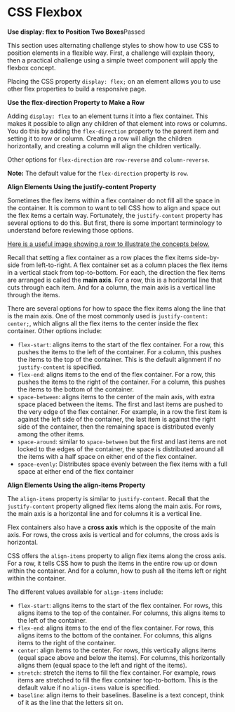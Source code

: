 # CSS Flexbox

**Use display: flex to Position Two Boxes**Passed

This section uses alternating challenge styles to show how to use CSS to position elements in a flexible way. First, a challenge will explain theory, then a practical challenge using a simple tweet component will apply the flexbox concept.

Placing the CSS property `display: flex;` on an element allows you to use other flex properties to build a responsive page.

**Use the flex-direction Property to Make a Row**

Adding `display: flex` to an element turns it into a flex container. This makes it possible to align any children of that element into rows or columns. You do this by adding the `flex-direction` property to the parent item and setting it to row or column. Creating a row will align the children horizontally, and creating a column will align the children vertically.

Other options for `flex-direction` are `row-reverse` and `column-reverse`.

**Note:** The default value for the `flex-direction` property is `row`.



**Align Elements Using the justify-content Property**

Sometimes the flex items within a flex container do not fill all the space in the container. It is common to want to tell CSS how to align and space out the flex items a certain way. Fortunately, the `justify-content` property has several options to do this. But first, there is some important terminology to understand before reviewing those options.

[Here is a useful image showing a row to illustrate the concepts below.](https://www.w3.org/TR/css-flexbox-1/images/flex-direction-terms.svg)

Recall that setting a flex container as a row places the flex items side-by-side from left-to-right. A flex container set as a column places the flex items in a vertical stack from top-to-bottom. For each, the direction the flex items are arranged is called the **main axis**. For a row, this is a horizontal line that cuts through each item. And for a column, the main axis is a vertical line through the items.

There are several options for how to space the flex items along the line that is the main axis. One of the most commonly used is `justify-content: center;`, which aligns all the flex items to the center inside the flex container. Other options include:

* `flex-start`: aligns items to the start of the flex container. For a row, this pushes the items to the left of the container. For a column, this pushes the items to the top of the container. This is the default alignment if no `justify-content` is specified.
* `flex-end`: aligns items to the end of the flex container. For a row, this pushes the items to the right of the container. For a column, this pushes the items to the bottom of the container.
* `space-between`: aligns items to the center of the main axis, with extra space placed between the items. The first and last items are pushed to the very edge of the flex container. For example, in a row the first item is against the left side of the container, the last item is against the right side of the container, then the remaining space is distributed evenly among the other items.
* `space-around`: similar to `space-between` but the first and last items are not locked to the edges of the container, the space is distributed around all the items with a half space on either end of the flex container.
* `space-evenly`: Distributes space evenly between the flex items with a full space at either end of the flex container



**Align Elements Using the align-items Property**

The `align-items` property is similar to `justify-content`. Recall that the `justify-content` property aligned flex items along the main axis. For rows, the main axis is a horizontal line and for columns it is a vertical line.

Flex containers also have a **cross axis** which is the opposite of the main axis. For rows, the cross axis is vertical and for columns, the cross axis is horizontal.

CSS offers the `align-items` property to align flex items along the cross axis. For a row, it tells CSS how to push the items in the entire row up or down within the container. And for a column, how to push all the items left or right within the container.

The different values available for `align-items` include:

* `flex-start`: aligns items to the start of the flex container. For rows, this aligns items to the top of the container. For columns, this aligns items to the left of the container.
* `flex-end`: aligns items to the end of the flex container. For rows, this aligns items to the bottom of the container. For columns, this aligns items to the right of the container.
* `center`: align items to the center. For rows, this vertically aligns items \(equal space above and below the items\). For columns, this horizontally aligns them \(equal space to the left and right of the items\).
* `stretch`: stretch the items to fill the flex container. For example, rows items are stretched to fill the flex container top-to-bottom. This is the default value if no `align-items` value is specified.
* `baseline`: align items to their baselines. Baseline is a text concept, think of it as the line that the letters sit on.




